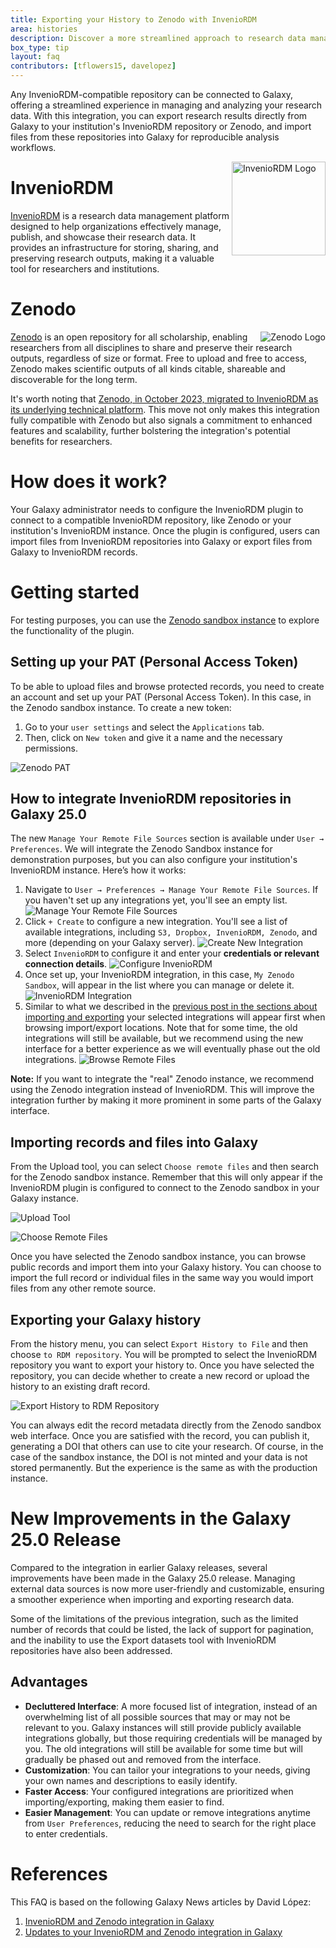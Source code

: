 ```yaml
---
title: Exporting your History to Zenodo with InvenioRDM
area: histories
description: Discover a more streamlined approach to research data management with Galaxy's integration with InvenioRDM-compatible repositories.
box_type: tip
layout: faq
contributors: [tflowers15, davelopez]
---
```


Any InvenioRDM-compatible repository can be connected to Galaxy, offering a streamlined experience in managing and analyzing your research data. With this integration, you can export research results directly from Galaxy to your institution's InvenioRDM repository or Zenodo, and import files from these repositories into Galaxy for reproducible analysis workflows.

<img style="float: right; width: 150px;" alt="InvenioRDM Logo" src="./images/inveniordm-logo.svg" />

# InvenioRDM

[InvenioRDM](https://inveniosoftware.org/products/rdm/) is a research data management platform designed to help organizations effectively manage, publish, and showcase their research data. It provides an infrastructure for storing, sharing, and preserving research outputs, making it a valuable tool for researchers and institutions.

# Zenodo

<img style="float: right; margin-left: 1rem;" alt="Zenodo Logo" src="./images/zenodo-gradient-logo.svg" />

[Zenodo](https://zenodo.org/) is an open repository for all scholarship, enabling researchers from all disciplines to share and preserve their research outputs, regardless of size or format. Free to upload and free to access, Zenodo makes scientific outputs of all kinds citable, shareable and discoverable for the long term.

It's worth noting that [Zenodo, in October 2023, migrated to InvenioRDM as its underlying technical platform](https://blog.zenodo.org/2023/10/13/2023-10-13-zenodo-rdm/). This move not only makes this integration fully compatible with Zenodo but also signals a commitment to enhanced features and scalability, further bolstering the integration's potential benefits for researchers.

# How does it work?

Your Galaxy administrator needs to configure the InvenioRDM plugin to connect to a compatible InvenioRDM repository, like Zenodo or your institution's InvenioRDM instance. Once the plugin is configured, users can import files from InvenioRDM repositories into Galaxy or export files from Galaxy to InvenioRDM records.

# Getting started

For testing purposes, you can use the [Zenodo sandbox instance](https://sandbox.zenodo.org/) to explore the functionality of the plugin.

## Setting up your PAT (Personal Access Token)

To be able to upload files and browse protected records, you need to create an account and set up your PAT (Personal Access Token). In this case, in the Zenodo sandbox instance. To create a new token:

1. Go to your `user settings` and select the `Applications` tab.
2. Then, click on `New token` and give it a name and the necessary permissions.

![Zenodo PAT](./images/zenodo-pat.png)

## How to integrate InvenioRDM repositories in Galaxy 25.0

The new `Manage Your Remote File Sources` section is available under `User → Preferences`. We will integrate the Zenodo Sandbox instance for demonstration purposes, but you can also configure your institution's InvenioRDM instance. Here’s how it works:

1. Navigate to `User → Preferences → Manage Your Remote File Sources`. If you haven't set up any integrations yet, you'll see an empty list.
   ![Manage Your Remote File Sources](./images/1-empty-file-sources-list.png)
2. Click `+ Create` to configure a new integration. You'll see a list of available integrations, including `S3, Dropbox, InvenioRDM, Zenodo`, and more (depending on your Galaxy server).
   ![Create New Integration](./images/2-create-new.png)
3. Select `InvenioRDM` to configure it and enter your **credentials or relevant connection details**.
   ![Configure InvenioRDM](./images/3-invenio-template-filled.png)
4. Once set up, your InvenioRDM integration, in this case, `My Zenodo Sandbox`, will appear in the list where you can manage or delete it.
   ![InvenioRDM Integration](./images/4-instance-created.png)
5. Similar to what we described in the [previous post in the sections about importing and exporting](../2024-05-03-inveniordm-integration/#importing-records-and-files-into-galaxy) your selected integrations will appear first when browsing import/export locations. Note that for some time, the old integrations will still be available, but we recommend using the new interface for a better experience as we will eventually phase out the old integrations.
   ![Browse Remote Files](./images/5-upload-import.png)

**Note:** If you want to integrate the "real" Zenodo instance, we recommend using the Zenodo integration instead of InvenioRDM. This will improve the integration further by making it more prominent in some parts of the Galaxy interface.

## Importing records and files into Galaxy

From the Upload tool, you can select `Choose remote files` and then search for the Zenodo sandbox instance. Remember that this will only appear if the InvenioRDM plugin is configured to connect to the Zenodo sandbox in your Galaxy instance.

![Upload Tool](./images/upload-tool.png)

![Choose Remote Files](./images/choose-remote-files.png)

Once you have selected the Zenodo sandbox instance, you can browse public records and import them into your Galaxy history. You can choose to import the full record or individual files in the same way you would import files from any other remote source.

## Exporting your Galaxy history

From the history menu, you can select `Export History to File` and then choose `to RDM repository`. You will be prompted to select the InvenioRDM repository you want to export your history to. Once you have selected the repository, you can decide whether to create a new record or upload the history to an existing draft record.

![Export History to RDM Repository](./images/export-history.png)

You can always edit the record metadata directly from the Zenodo sandbox web interface. Once you are satisfied with the record, you can publish it, generating a DOI that others can use to cite your research. Of course, in the case of the sandbox instance, the DOI is not minted and your data is not stored permanently. But the experience is the same as with the production instance.

# New Improvements in the Galaxy 25.0 Release

Compared to the integration in earlier Galaxy releases, several improvements have been made in the Galaxy 25.0 release. Managing external data sources is now more user-friendly and customizable, ensuring a smoother experience when importing and exporting research data.

Some of the limitations of the previous integration, such as the limited number of records that could be listed, the lack of support for pagination, and the inability to use the Export datasets tool with InvenioRDM repositories have also been addressed.

## Advantages

- **Decluttered Interface**: A more focused list of integration, instead of an overwhelming list of all possible sources that may or may not be relevant to you. Galaxy instances will still provide publicly available integrations globally, but those requiring credentials will be managed by you. The old integrations will still be available for some time but will gradually be phased out and removed from the interface.
- **Customization**: You can tailor your integrations to your needs, giving your own names and descriptions to easily identify.
- **Faster Access**: Your configured integrations are prioritized when importing/exporting, making them easier to find.
- **Easier Management**: You can update or remove integrations anytime from `User Preferences`, reducing the need to search for the right place to enter credentials.

# References

This FAQ is based on the following Galaxy News articles by David López:

1. [InvenioRDM and Zenodo integration in Galaxy](https://galaxyproject.org/news/2024-05-03-inveniordm-integration/)
2. [Updates to your InvenioRDM and Zenodo integration in Galaxy
   ](https://galaxyproject.org/news/2025-03-10-inveniordm-integration-update/)
